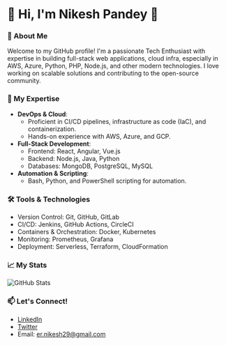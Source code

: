 # 👋 Hi, I'm Nikesh Pandey 👋

### 🚀 About Me
Welcome to my GitHub profile! I'm a passionate Tech Enthusiast with expertise in building full-stack web applications, cloud infra, especially in AWS, Azure, Python, PHP, Node.js, and other modern technologies. I love working on scalable solutions and contributing to the open-source community.

### 🌟 My Expertise
- **DevOps & Cloud**: 
  - Proficient in CI/CD pipelines, infrastructure as code (IaC), and containerization.
  - Hands-on experience with AWS, Azure, and GCP.
- **Full-Stack Development**:
  - Frontend: React, Angular, Vue.js
  - Backend: Node.js, Java, Python
  - Databases: MongoDB, PostgreSQL, MySQL
- **Automation & Scripting**: 
  - Bash, Python, and PowerShell scripting for automation.

### 🛠️ Tools & Technologies
- Version Control: Git, GitHub, GitLab
- CI/CD: Jenkins, GitHub Actions, CircleCI
- Containers & Orchestration: Docker, Kubernetes
- Monitoring: Prometheus, Grafana
- Deployment: Serverless, Terraform, CloudFormation

### 📈 My Stats
![GitHub Stats](https://github-readme-stats.vercel.app/api?username=ernikesh29&show_icons=true&theme=radical)

### 📫 Let's Connect!
- [LinkedIn](https://linkedin.com/in/ernikesh29)
- [Twitter](https://twitter.com/ernikesh29)
- Email: er.nikesh29@gmail.com
